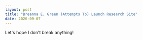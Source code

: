 ```yaml
---
layout: post
title: "Breanna E. Green (Attempts To) Launch Research Site"
date: 2020-09-07
---
```

Let's hope I don't break anything!

